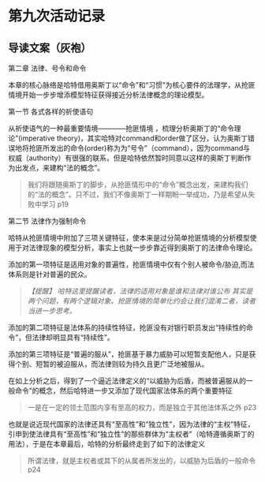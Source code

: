 # 第九次活动记录

## 导读文案（灰袍）

第二章 法律、号令和命令

本章的核心脉络是哈特借用奥斯丁以“命令”和“习惯”为核心要件的法理学，从抢匪情境开始一步步增添模型特征获得接近分析法律概念的理论模型。

第一节 各式各样的祈使语句

从祈使语气的一种最重要情境————抢匪情境 ，梳理分析奥斯丁的“命令理论”(imperative theory)，其实哈特对command和order做了区分，认为奥斯丁错误地将抢匪所发出的命令(order)称为为“号令”（command），因为command与权威（authority）有很强的联系，但是哈特依然暂时同意以这样的奥斯丁判断作为出发点，来建构“法的概念”。

> 我们将跟随奥斯丁的脚步，从抢匪情形中的“命令”概念出发，来建构我们的“法的概念”。只不过，我们不像奥斯丁一样期盼一举成功，乃是希望从失败中学习 p19

第二节 法律作为强制命令

哈特从抢匪情境中附加了三项关键特征，使本来是过分简单抢匪情境的分析模型使用于对法律现象的模型分析，事实上也就一步步靠近得到奥斯丁的法律命令理论。

添加的第一项特征是适用对象的普遍性，抢匪情境中仅有个别人被命令/胁迫,而法体系则是针对普遍的民众。

> *【提醒】* *哈特这里提醒读者，法律的适用对象是谁和法律对谁公布 其实是两个问题，有两个逻辑对象。抢匪情境的简单化约会让我们混淆二者，读者当进一步思考。*

添加的第二项特征是法体系的持续性特征，抢匪没有对银行职员发出“持续性的命令”，但法律却明显具有“持续性”。

添加的第三项特征是“普遍的服从”，抢匪基于暴力威胁可以短暂支配他人，只是获得个别、短暂的被迫服从，而法律则较为持久且更广泛地被服从。

在如上分析之后，得到了一个逼近法律定义的“以威胁为后盾，而被普遍服从的一般命令”的概念，然后哈特进一步又添加了现代国家法体系的两个重要特征

> 一是在一定的领土范围内享有至高的权力，而是独立于其他法体系之外 p23

也就是说近现代国家的法律还具有“至高性”和“独立性”，因为法律的“主权”特征，引申到使法律具有“至高性”和“独立性”的那些群体为“主权者”（哈特遵循奥斯丁的用法），于是在本章最后，哈特的分析最终走到了如下的法律定义

> 所谓法律，就是主权者或其下的从属者所发出的，以威胁为后盾的一般命令 p24
